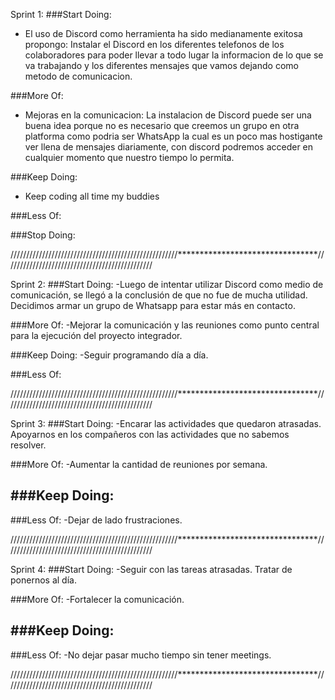 Sprint 1:
###Start Doing:
- El uso de Discord como herramienta ha sido medianamente exitosa propongo: Instalar el Discord en los diferentes telefonos de los colaboradores para poder llevar a todo lugar la informacion de lo que se va trabajando y los diferentes mensajes que vamos dejando como metodo de comunicacion.

###More Of:
- Mejoras en la comunicacion: La instalacion de Discord puede ser una buena idea porque no es necesario que creemos un grupo en otra platforma como podria ser WhatsApp la cual es un poco mas hostigante ver llena de mensajes diariamente, con discord podremos acceder en cualquier momento que nuestro tiempo lo permita. 

###Keep Doing:
- Keep coding all time my buddies

###Less Of:


###Stop Doing:

/////////////////////////////////////////////////////********************************///////////////////////////////////////////////

Sprint 2:
###Start Doing: 
-Luego de intentar utilizar Discord como medio de comunicación, se llegó a la conclusión de que no fue de mucha utilidad. Decidimos armar un grupo de Whatsapp para estar más en contacto.

###More Of:
-Mejorar la comunicación y las reuniones como punto central para la ejecución del proyecto integrador.

###Keep Doing:
-Seguir programando día a día.

###Less Of:

/////////////////////////////////////////////////////********************************///////////////////////////////////////////////

Sprint 3:
###Start Doing: 
-Encarar las actividades que quedaron atrasadas. Apoyarnos en los compañeros con las actividades que no sabemos resolver.

###More Of:
-Aumentar la cantidad de reuniones por semana.

###Keep Doing:
-

###Less Of:
-Dejar de lado frustraciones.

/////////////////////////////////////////////////////********************************///////////////////////////////////////////////

Sprint 4:
###Start Doing: 
-Seguir con las tareas atrasadas. Tratar de ponernos al día.

###More Of:
-Fortalecer la comunicación.

###Keep Doing:
-

###Less Of:
-No dejar pasar mucho tiempo sin tener meetings.

/////////////////////////////////////////////////////********************************///////////////////////////////////////////////
